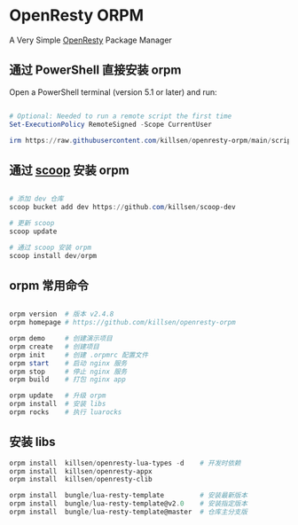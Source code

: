 # OpenResty ORPM

A Very Simple [OpenResty](https://openresty.org) Package Manager

## 通过 PowerShell 直接安装 orpm

Open a PowerShell terminal (version 5.1 or later) and run:

```PowerShell

# Optional: Needed to run a remote script the first time
Set-ExecutionPolicy RemoteSigned -Scope CurrentUser

irm https://raw.githubusercontent.com/killsen/openresty-orpm/main/scripts/install_orpm.ps1 | iex

```

## 通过 [scoop](https://scoop.sh/) 安装 orpm

```PowerShell

# 添加 dev 仓库
scoop bucket add dev https://github.com/killsen/scoop-dev

# 更新 scoop
scoop update

# 通过 scoop 安装 orpm
scoop install dev/orpm

```

## orpm 常用命令

```PowerShell

orpm version  # 版本 v2.4.8
orpm homepage # https://github.com/killsen/openresty-orpm

orpm demo     # 创建演示项目
orpm create   # 创建项目
orpm init     # 创建 .orpmrc 配置文件
orpm start    # 启动 nginx 服务
orpm stop     # 停止 nginx 服务
orpm build    # 打包 nginx app

orpm update   # 升级 orpm
orpm install  # 安装 libs
orpm rocks    # 执行 luarocks

```

## 安装 libs

```PowerShell
orpm install  killsen/openresty-lua-types -d    # 开发时依赖
orpm install  killsen/openresty-appx
orpm install  killsen/openresty-clib

orpm install  bungle/lua-resty-template         # 安装最新版本
orpm install  bungle/lua-resty-template@v2.0    # 安装指定版本
orpm install  bungle/lua-resty-template@master  # 仓库主分支版
```

